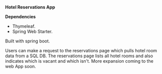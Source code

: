 **Hotel Reservations App**

**Dependencies**
* Thymeleaf.
* Spring Web Starter.

Built with spring boot. 

Users can make a request to the reservations page which pulls hotel room data from a SQL DB. The reservations page lists all hotel rooms and also indicates which is vacant and which isn't. More expansion coming to the web App soon.
